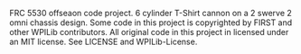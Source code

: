 FRC 5530 offseaon code project. 6 cylinder T-Shirt cannon on a 2 swerve 2 omni chassis design. Some code in this project is copyrighted by FIRST and other WPILib contributors. All original code in this project in licensed under an MIT license. See LICENSE and WPILib-License.
